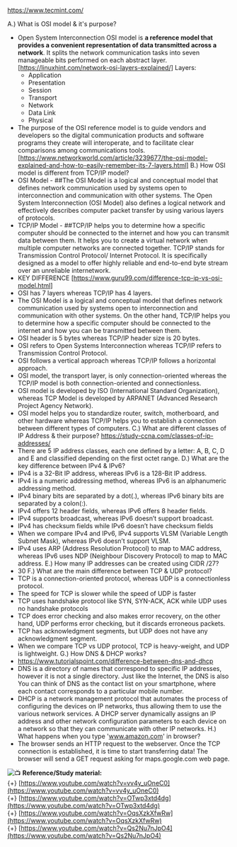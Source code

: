 https://www.tecmint.com/

A.) What is OSI model & it's purpose? 
- Open System Interconnection OSI model is **a reference model that provides a convenient representation of data transmitted across a network**. It splits the network communication tasks into seven manageable bits performed on each abstract layer. [https://linuxhint.com/network-osi-layers-explained/] Layers:
	- Application
	- Presentation
	- Session
	- Transport
	- Network
	- Data Link
	- Physical
- The purpose of the OSI reference model is to guide vendors and developers so the digital communication products and software programs they create will interoperate, and to facilitate clear comparisons among communications tools. [https://www.networkworld.com/article/3239677/the-osi-model-explained-and-how-to-easily-remember-its-7-layers.html]
B.) How OSI model is different from TCP/IP model?
- OSI Model - ##The OSI Model is a logical and conceptual model that defines network communication used by systems open to interconnection and communication with other systems. The Open System Interconnection (OSI Model) also defines a logical network and effectively describes computer packet transfer by using various layers of protocols.
- TCP/IP Model - ##TCP/IP helps you to determine how a specific computer should be connected to the internet and how you can transmit data between them. It helps you to create a virtual network when multiple computer networks are connected together.  TCP/IP stands for Transmission Control Protocol/ Internet Protocol. It is specifically designed as a model to offer highly reliable and end-to-end byte stream over an unreliable internetwork.
- KEY DIFFERENCE [https://www.guru99.com/difference-tcp-ip-vs-osi-model.html]
-   OSI has 7 layers whereas TCP/IP has 4 layers.
-   The OSI Model is a logical and conceptual model that defines network communication used by systems open to interconnection and communication with other systems. On the other hand, TCP/IP helps you to determine how a specific computer should be connected to the internet and how you can be transmitted between them.
-   OSI header is 5 bytes whereas TCP/IP header size is 20 bytes.
-   OSI refers to Open Systems Interconnection whereas TCP/IP refers to Transmission Control Protocol.
-   OSI follows a vertical approach whereas TCP/IP follows a horizontal approach.
-   OSI model, the transport layer, is only connection-oriented whereas the TCP/IP model is both connection-oriented and connectionless.
-   OSI model is developed by ISO (International Standard Organization), whereas TCP Model is developed by ARPANET (Advanced Research Project Agency Network).
-   OSI model helps you to standardize router, switch, motherboard, and other hardware whereas TCP/IP helps you to establish a connection between different types of computers.
C.) What are different classes of IP Address & their purpose? https://study-ccna.com/classes-of-ip-addresses/ 
- There are 5 IP address classes, each one defined by a letter: A, B, C, D and E and classified depending on the first octet range.
D.) What are the key difference between IPv4 & IPv6? 
-   IPv4 is a 32-Bit IP address, whereas IPv6 is a 128-Bit IP address.
-   IPv4 is a numeric addressing method, whereas IPv6 is an alphanumeric addressing method.
-   IPv4 binary bits are separated by a dot(.), whereas IPv6 binary bits are separated by a colon(:).
-   IPv4 offers 12 header fields, whereas IPv6 offers 8 header fields.
-   IPv4 supports broadcast, whereas IPv6 doesn’t support broadcast.
-   IPv4 has checksum fields while IPv6 doesn’t have checksum fields
-   When we compare IPv4 and IPv6, IPv4 supports VLSM (Variable Length Subnet Mask), whereas IPv6 doesn’t support VLSM.
-   IPv4 uses ARP (Address Resolution Protocol) to map to MAC address, whereas IPv6 uses NDP (Neighbour Discovery Protocol) to map to MAC address.
E.) How many IP addresses can be created using CIDR /27? 
-    30
F.) What are the main difference between TCP & UDP protocol? 
-   TCP is a connection-oriented protocol, whereas UDP is a connectionless protocol.
-   The speed for TCP is slower while the speed of UDP is faster
-   TCP uses handshake protocol like SYN, SYN-ACK, ACK while UDP uses no handshake protocols
-   TCP does error checking and also makes error recovery, on the other hand, UDP performs error checking, but it discards erroneous packets.
-   TCP has acknowledgment segments, but UDP does not have any acknowledgment segment.
-   When we compare TCP vs UDP protocol, TCP is heavy-weight, and UDP is lightweight.
G.) How DNS & DHCP works?
- https://www.tutorialspoint.com/difference-between-dns-and-dhcp
- DNS is a directory of names that correspond to specific IP addresses, however it is not a single directory. Just like the Internet, the DNS is also You can think of DNS as the contact list on your smartphone, where each contact corresponds to a particular mobile number.
- DHCP is a network management protocol that automates the process of configuring the devices on IP networks, thus allowing them to use the various network services. A DHCP server dynamically assigns an IP address and other network configuration parameters to each device on a network so that they can communicate with other IP networks.
H.) What happens when you type 'www.amazon.com' in browser?
- The browser sends an HTTP request to the webserver. Once the TCP connection is established, it is time to start transferring data! The browser will send a GET request asking for maps.google.com web page.

![:tv:](https://a.slack-edge.com/production-standard-emoji-assets/14.0/google-medium/1f4fa@2x.png) **Reference/Study material:**  
{+} [https://www.youtube.com/watch?v=vv4y_uOneC0](https://www.youtube.com/watch?v=vv4y_uOneC0)  
{+} [https://www.youtube.com/watch?v=OTwp3xtd4dg](https://www.youtube.com/watch?v=OTwp3xtd4dg)  
{+} [https://www.youtube.com/watch?v=OqsXzkXfwRw](https://www.youtube.com/watch?v=OqsXzkXfwRw)  
{+} [https://www.youtube.com/watch?v=Qs2Nu7nJpO4](https://www.youtube.com/watch?v=Qs2Nu7nJpO4)

